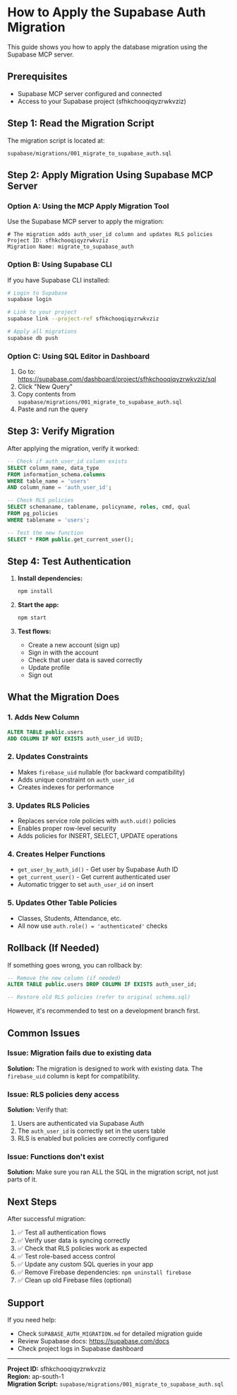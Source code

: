 # How to Apply the Supabase Auth Migration

This guide shows you how to apply the database migration using the Supabase MCP server.

## Prerequisites

- Supabase MCP server configured and connected
- Access to your Supabase project (sfhkchooqiqyzrwkvziz)

## Step 1: Read the Migration Script

The migration script is located at:
```
supabase/migrations/001_migrate_to_supabase_auth.sql
```

## Step 2: Apply Migration Using Supabase MCP Server

### Option A: Using the MCP Apply Migration Tool

Use the Supabase MCP server to apply the migration:

```
# The migration adds auth_user_id column and updates RLS policies
Project ID: sfhkchooqiqyzrwkvziz
Migration Name: migrate_to_supabase_auth
```

### Option B: Using Supabase CLI

If you have Supabase CLI installed:

```bash
# Login to Supabase
supabase login

# Link to your project
supabase link --project-ref sfhkchooqiqyzrwkvziz

# Apply all migrations
supabase db push
```

### Option C: Using SQL Editor in Dashboard

1. Go to: https://supabase.com/dashboard/project/sfhkchooqiqyzrwkvziz/sql
2. Click "New Query"
3. Copy contents from `supabase/migrations/001_migrate_to_supabase_auth.sql`
4. Paste and run the query

## Step 3: Verify Migration

After applying the migration, verify it worked:

```sql
-- Check if auth_user_id column exists
SELECT column_name, data_type 
FROM information_schema.columns 
WHERE table_name = 'users' 
AND column_name = 'auth_user_id';

-- Check RLS policies
SELECT schemaname, tablename, policyname, roles, cmd, qual
FROM pg_policies
WHERE tablename = 'users';

-- Test the new function
SELECT * FROM public.get_current_user();
```

## Step 4: Test Authentication

1. **Install dependencies:**
   ```bash
   npm install
   ```

2. **Start the app:**
   ```bash
   npm start
   ```

3. **Test flows:**
   - Create a new account (sign up)
   - Sign in with the account
   - Check that user data is saved correctly
   - Update profile
   - Sign out

## What the Migration Does

### 1. Adds New Column
```sql
ALTER TABLE public.users 
ADD COLUMN IF NOT EXISTS auth_user_id UUID;
```

### 2. Updates Constraints
- Makes `firebase_uid` nullable (for backward compatibility)
- Adds unique constraint on `auth_user_id`
- Creates indexes for performance

### 3. Updates RLS Policies
- Replaces service role policies with `auth.uid()` policies
- Enables proper row-level security
- Adds policies for INSERT, SELECT, UPDATE operations

### 4. Creates Helper Functions
- `get_user_by_auth_id()` - Get user by Supabase Auth ID
- `get_current_user()` - Get current authenticated user
- Automatic trigger to set `auth_user_id` on insert

### 5. Updates Other Table Policies
- Classes, Students, Attendance, etc.
- All now use `auth.role() = 'authenticated'` checks

## Rollback (If Needed)

If something goes wrong, you can rollback by:

```sql
-- Remove the new column (if needed)
ALTER TABLE public.users DROP COLUMN IF EXISTS auth_user_id;

-- Restore old RLS policies (refer to original schema.sql)
```

However, it's recommended to test on a development branch first.

## Common Issues

### Issue: Migration fails due to existing data
**Solution:** The migration is designed to work with existing data. The `firebase_uid` column is kept for compatibility.

### Issue: RLS policies deny access
**Solution:** Verify that:
1. Users are authenticated via Supabase Auth
2. The `auth_user_id` is correctly set in the users table
3. RLS is enabled but policies are correctly configured

### Issue: Functions don't exist
**Solution:** Make sure you ran ALL the SQL in the migration script, not just parts of it.

## Next Steps

After successful migration:

1. ✅ Test all authentication flows
2. ✅ Verify user data is syncing correctly
3. ✅ Check that RLS policies work as expected
4. ✅ Test role-based access control
5. ✅ Update any custom SQL queries in your app
6. ✅ Remove Firebase dependencies: `npm uninstall firebase`
7. ✅ Clean up old Firebase files (optional)

## Support

If you need help:
- Check `SUPABASE_AUTH_MIGRATION.md` for detailed migration guide
- Review Supabase docs: https://supabase.com/docs
- Check project logs in Supabase dashboard

---

**Project ID:** sfhkchooqiqyzrwkvziz  
**Region:** ap-south-1  
**Migration Script:** `supabase/migrations/001_migrate_to_supabase_auth.sql`
